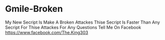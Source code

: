 # Gmile-Broken
My New Secript Is Make A Broken Attackes 
Thise Secript Is Faster Than Any Secript For Thise Attackes 
For Any Questions Tell Me On Facebook 
https://www.facebook.com/The.King303
